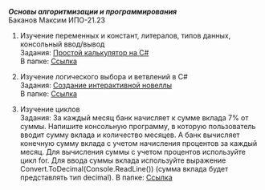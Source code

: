 ***Основы алгоритмизации и программирования***  
Баканов Максим ИПО-21.23

1. Изучение переменных и констант, литералов, типов данных, консольный ввод/вывод  
Задания: [Простой калькулятор на С#](https://docs.google.com/document/d/1ZnGoLewGhzjDnHyhAIqKXlh8Bbdz8S4hNgxuybi1f8Y/edit?tab=t.0)  
В папке: [Ссылка](1)

2. Изучение логического выбора и ветвлений в C#  
Задания: [Создание интерактивной новеллы](https://docs.google.com/document/d/1B7s7u-bkZdoRrABVP6Q-wO1j9MXQ44kf3IUAnwfKiRc/edit?tab=t.0)  
В папке: [Ссылка](2)  

3. Изучение циклов  
Задания: За каждый месяц банк начисляет к сумме вклада 7% от суммы. Напишите консольную программу, в которую пользователь вводит сумму вклада и количество месяцев. А банк вычисляет конечную сумму вклада с учетом начисления процентов за каждый месяц.
Для вычисления суммы с учетом процентов используйте цикл for. Для ввода суммы вклада используйте выражение Convert.ToDecimal(Console.ReadLine()) (сумма вклада будет представлять тип decimal).
В папке: [Ссылка](3)
